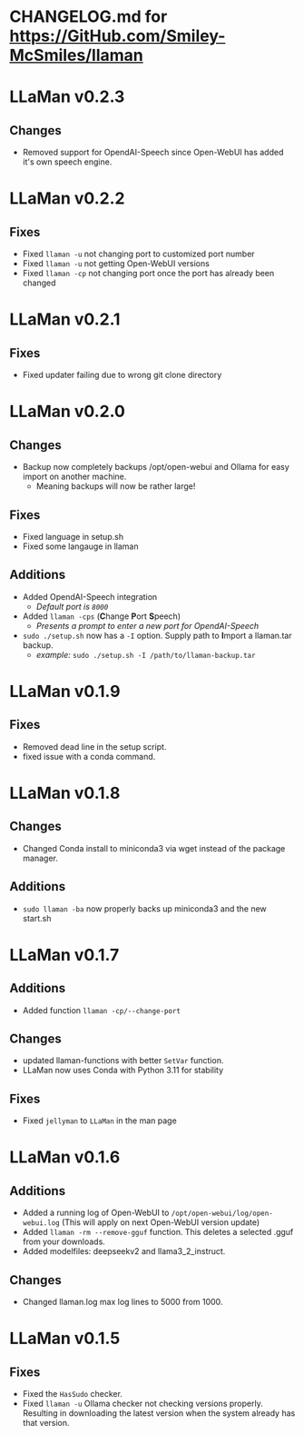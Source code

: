 # CHANGELOG.md for https://GitHub.com/Smiley-McSmiles/llaman

# LLaMan v0.2.3
## Changes
- Removed support for OpendAI-Speech since Open-WebUI has added it's own speech engine.

# LLaMan v0.2.2
## Fixes
- Fixed `llaman -u` not changing port to customized port number
- Fixed `llaman -u` not getting Open-WebUI versions
- Fixed `llaman -cp` not changing port once the port has already been changed

# LLaMan v0.2.1
## Fixes
- Fixed updater failing due to wrong git clone directory

# LLaMan v0.2.0
## Changes
- Backup now completely backups /opt/open-webui and Ollama for easy import on another machine.
  - Meaning backups will now be rather large!

## Fixes
- Fixed language in setup.sh
- Fixed some langauge in llaman

## Additions
- Added OpendAI-Speech integration
  - _Default port is `8000`_
- Added `llaman -cps` (**C**hange **P**ort **S**peech)
  - _Presents a prompt to enter a new port for OpendAI-Speech_
- `sudo ./setup.sh` now has a `-I` option. Supply path to **I**mport a llaman.tar backup.
  - _example:_ `sudo ./setup.sh -I /path/to/llaman-backup.tar`

# LLaMan v0.1.9
## Fixes
- Removed dead line in the setup script.
- fixed issue with a conda command.

# LLaMan v0.1.8
## Changes
- Changed Conda install to miniconda3 via wget instead of the package manager.

## Additions
- `sudo llaman -ba` now properly backs up miniconda3 and the new start.sh

# LLaMan v0.1.7
## Additions
- Added function `llaman -cp/--change-port`

## Changes
- updated llaman-functions with better `SetVar` function.
- LLaMan now uses Conda with Python 3.11 for stability

## Fixes
- Fixed `jellyman` to `LLaMan` in the man page

# LLaMan v0.1.6
## Additions
- Added a running log of Open-WebUI to `/opt/open-webui/log/open-webui.log` (This will apply on next Open-WebUI version update)
- Added `llaman -rm --remove-gguf` function. This deletes a selected .gguf from your downloads.
- Added modelfiles: deepseekv2 and llama3_2_instruct.

## Changes
- Changed llaman.log max log lines to 5000 from 1000.

# LLaMan v0.1.5
## Fixes
- Fixed the `HasSudo` checker.
- Fixed `llaman -u` Ollama checker not checking versions properly. Resulting in downloading the latest version when the system already has that version.

